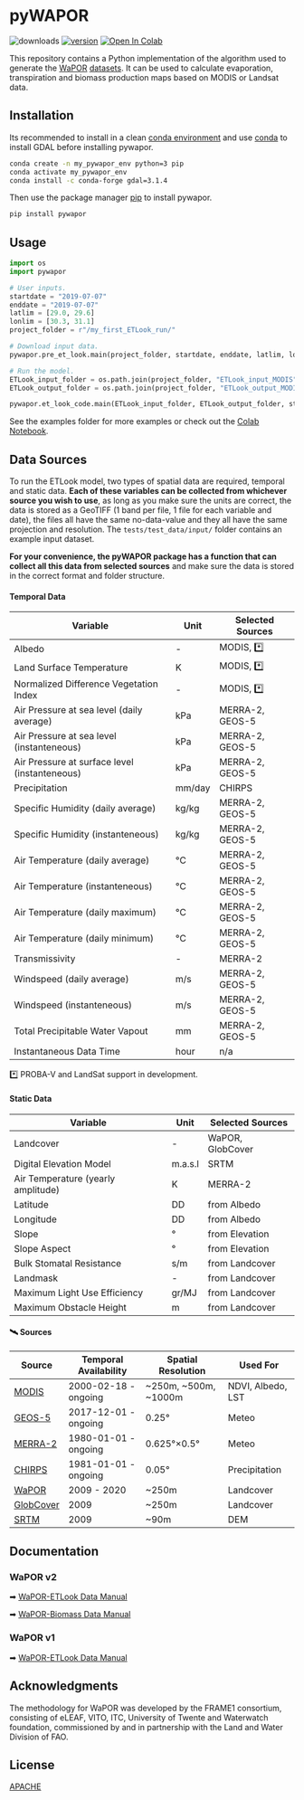 # pyWAPOR
![downloads](https://img.shields.io/pypi/dw/pywapor)
[![version](https://img.shields.io/pypi/v/pywapor)](https://pypi.org/project/pywapor/)
[![Open In Colab](https://colab.research.google.com/assets/colab-badge.svg)](https://colab.research.google.com/drive/1YEsCN6GnMGvOzXT4YaJ_jeu58mGIhhMq?usp=sharing)


This repository contains a Python implementation of the algorithm used to generate the [WaPOR](http://www.fao.org/in-action/remote-sensing-for-water-productivity/en/) [datasets](https://wapor.apps.fao.org/home/WAPOR_2/1). It can be used to calculate evaporation, transpiration and biomass production maps based on MODIS or Landsat data.

## Installation

Its recommended to install in a clean [conda environment](https://docs.conda.io/projects/conda/en/latest/user-guide/concepts/environments.html) and use [conda](https://docs.conda.io/projects/conda/en/latest/user-guide/install/) to install GDAL before installing pywapor.

```bash
conda create -n my_pywapor_env python=3 pip
conda activate my_pywapor_env
conda install -c conda-forge gdal=3.1.4
```

Then use the package manager [pip](https://pip.pypa.io/en/stable/) to install pywapor.

```bash
pip install pywapor
```

## Usage

```python
import os
import pywapor

# User inputs.
startdate = "2019-07-07"
enddate = "2019-07-07"
latlim = [29.0, 29.6]
lonlim = [30.3, 31.1]
project_folder = r"/my_first_ETLook_run/"

# Download input data.
pywapor.pre_et_look.main(project_folder, startdate, enddate, latlim, lonlim)

# Run the model.
ETLook_input_folder = os.path.join(project_folder, "ETLook_input_MODIS")
ETLook_output_folder = os.path.join(project_folder, "ETLook_output_MODIS")

pywapor.et_look_code.main(ETLook_input_folder, ETLook_output_folder, startdate)
```

See the examples folder for more examples or check out the [Colab Notebook](https://colab.research.google.com/drive/1YEsCN6GnMGvOzXT4YaJ_jeu58mGIhhMq?usp=sharing).

## Data Sources

To run the ETLook model, two types of spatial data are required, temporal and static data. **Each of these variables can be collected from whichever source you wish to use**, as long as you make sure the units are correct, the data is stored as a GeoTIFF (1 band per file, 1 file for each variable and date), the files all have the same no-data-value and they all have the same projection and resolution. The `tests/test_data/input/` folder contains an example input dataset.

**For your convenience, the pyWAPOR package has a function that can collect all this data from selected sources** and make sure the data is stored in the correct format and folder structure.

#### Temporal Data
| Variable | Unit | Selected Sources |
| ------ | ------ | ------ |
| Albedo | - | MODIS, *️⃣ |
| Land Surface Temperature | K | MODIS, *️⃣ |
| Normalized Difference Vegetation Index | - | MODIS, *️⃣ |
| Air Pressure at sea level (daily average) | kPa | MERRA-2, GEOS-5 |
| Air Pressure at sea level (instanteneous) | kPa | MERRA-2, GEOS-5 |
| Air Pressure at surface level (instanteneous) | kPa | MERRA-2, GEOS-5 |
| Precipitation | mm/day | CHIRPS |
| Specific Humidity (daily average) | kg/kg | MERRA-2, GEOS-5 |
| Specific Humidity (instanteneous) | kg/kg | MERRA-2, GEOS-5 |
| Air Temperature (daily average) | °C | MERRA-2, GEOS-5 |
| Air Temperature (instanteneous) | °C | MERRA-2, GEOS-5 |
| Air Temperature (daily maximum) | °C | MERRA-2, GEOS-5 |
| Air Temperature (daily minimum) | °C | MERRA-2, GEOS-5 |
| Transmissivity | - | MERRA-2 |
| Windspeed (daily average) | m/s | MERRA-2, GEOS-5 |
| Windspeed (instanteneous) | m/s | MERRA-2, GEOS-5 |
| Total Precipitable Water Vapout | mm | MERRA-2, GEOS-5 |
| Instantaneous Data Time | hour | n/a

*️⃣ PROBA-V and LandSat support in development.

#### Static Data
| Variable | Unit | Selected Sources |
| ------ | ------ | ------ |
Landcover | - | WaPOR, GlobCover
Digital Elevation Model | m.a.s.l | SRTM
Air Temperature (yearly amplitude) | K | MERRA-2
Latitude | DD | from Albedo
Longitude | DD | from Albedo
Slope | ° | from Elevation
Slope Aspect | ° | from Elevation
Bulk Stomatal Resistance | s/m | from Landcover
Landmask | - | from Landcover
Maximum Light Use Efficiency | gr/MJ | from Landcover
Maximum Obstacle Height | m | from Landcover

#### 🛰️ Sources
| Source | Temporal Availability | Spatial Resolution | Used For |
| ------ | ------ | ------ | ------ |
| [MODIS](https://modis.gsfc.nasa.gov) | 2000-02-18 - ongoing | ~250m, ~500m, ~1000m | NDVI, Albedo, LST |
| [GEOS-5](https://geos5.org) | 2017-12-01 - ongoing | 0.25° | Meteo |
| [MERRA-2](https://gmao.gsfc.nasa.gov/reanalysis/MERRA-2/) | 1980-01-01 - ongoing | 0.625°×0.5° | Meteo | 
| [CHIRPS](https://www.chc.ucsb.edu/data/chirps) |  1981-01-01 - ongoing | 0.05° | Precipitation |
| [WaPOR](https://wapor.apps.fao.org/catalog/WAPOR_2/1/L1_LCC_A) | 2009 - 2020 | ~250m | Landcover |
| [GlobCover](http://due.esrin.esa.int/page_globcover.php) | 2009 | ~250m | Landcover |
| [SRTM](https://srtm.csi.cgiar.org) | 2009 | ~90m | DEM |

## Documentation
### WaPOR v2
➡ [WaPOR-ETLook Data Manual](https://bitbucket.org/cioapps/wapor-et-look/downloads/FRAME_ET_v2_data_manual_finaldraft_v2.2.pdf)

➡ [WaPOR-Biomass Data Manual](https://bitbucket.org/cioapps/wapor-et-look/downloads/FRAME_NPP_v2_data_manual_finaldraft_v2.2.pdf)

### WaPOR v1
➡ [WaPOR-ETLook Data Manual](https://bitbucket.org/cioapps/wapor-et-look/raw/9ec88e56769f49722c2d1165bb34547f5842b811/Docs/WaPOR_ET_data_manual_finaldraft-v1.2-for-distribution.pdf)

## Acknowledgments
The methodology for WaPOR was developed by the FRAME1 consortium, consisting of eLEAF, VITO, ITC, University of Twente and Waterwatch foundation, commissioned by and in partnership with the Land and Water Division of FAO.

## License
[APACHE](https://bitbucket.org/cioapps/wapor-et-look/src/dev/LICENSE)
